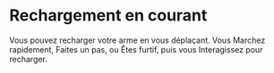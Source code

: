 # Rechargement en courant

<p>Vous pouvez recharger votre arme en vous déplaçant. Vous Marchez rapidement, Faites un pas, ou Êtes furtif, puis vous Interagissez pour recharger.</p>